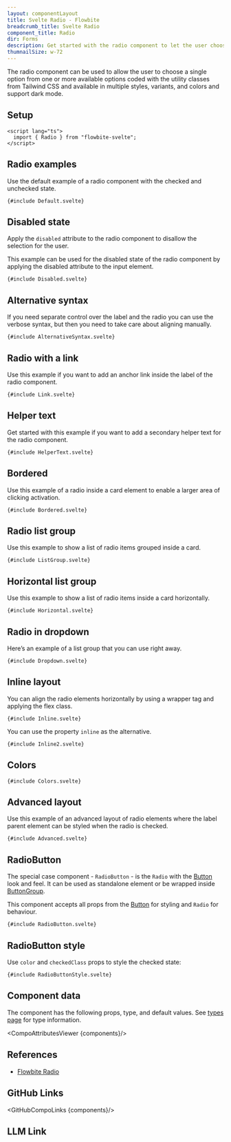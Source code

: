 ```yaml
---
layout: componentLayout
title: Svelte Radio - Flowbite
breadcrumb_title: Svelte Radio
component_title: Radio
dir: Forms
description: Get started with the radio component to let the user choose a single option from multiple options in the form of a circle based on multiple styles and colors
thumnailSize: w-72
---
```


<script lang="ts">
  import { CompoAttributesViewer,  GitHubCompoLinks, toKebabCase, LlmLink } from '../../utils'

  const components = 'Radio, RadioButton, Label, Helper'
</script>

The radio component can be used to allow the user to choose a single option from one or more available options coded with the utility classes from Tailwind CSS and available in multiple styles, variants, and colors and support dark mode.

## Setup

```svelte example hideOutput
<script lang="ts">
  import { Radio } from "flowbite-svelte";
</script>
```

## Radio examples

Use the default example of a radio component with the checked and unchecked state.

```svelte example class="flex flex-col gap-4"
{#include Default.svelte}
```

## Disabled state

Apply the `disabled` attribute to the radio component to disallow the selection for the user.

This example can be used for the disabled state of the radio component by applying the disabled attribute to the input element.

```svelte example class="flex flex-col gap-4"
{#include Disabled.svelte}
```

## Alternative syntax

If you need separate control over the label and the radio you can use the verbose syntax, but then you need to take care about aligning manually.

```svelte example class="flex flex-col gap-4"
{#include AlternativeSyntax.svelte}
```

## Radio with a link

Use this example if you want to add an anchor link inside the label of the radio component.

```svelte example hideScript
{#include Link.svelte}
```

## Helper text

Get started with this example if you want to add a secondary helper text for the radio component.

```svelte example
{#include HelperText.svelte}
```

## Bordered

Use this example of a radio inside a card element to enable a larger area of clicking activation.

```svelte example
{#include Bordered.svelte}
```

## Radio list group

Use this example to show a list of radio items grouped inside a card.

```svelte example
{#include ListGroup.svelte}
```

## Horizontal list group

Use this example to show a list of radio items inside a card horizontally.

```svelte example
{#include Horizontal.svelte}
```

## Radio in dropdown

Here’s an example of a list group that you can use right away.

```svelte example class="flex justify-center items-start h-80"
{#include Dropdown.svelte}
```

## Inline layout

You can align the radio elements horizontally by using a wrapper tag and applying the flex class.

```svelte example
{#include Inline.svelte}
```

You can use the property `inline` as the alternative.

```svelte example
{#include Inline2.svelte}
```

## Colors

```svelte example hideResponsiveButtons
{#include Colors.svelte}
```

## Advanced layout

Use this example of an advanced layout of radio elements where the label parent element can be styled when the radio is checked.

```svelte example
{#include Advanced.svelte}
```

## RadioButton

The special case component - `RadioButton` - is the `Radio` with the [Button](/docs/components/buttons) look and feel. It can be used as standalone element or be wrapped inside [ButtonGroup](/docs/components/button-group).

This component accepts all props from the [Button](/docs/components/buttons) for styling and `Radio` for behaviour.

```svelte example class="space-y-4"
{#include RadioButton.svelte}
```

## RadioButton style

Use `color` and `checkedClass` props to style the checked state:

```svelte example
{#include RadioButtonStyle.svelte}
```

## Component data

The component has the following props, type, and default values. See [types page](/docs/pages/typescript) for type information.

<CompoAttributesViewer {components}/>

## References

- [Flowbite Radio](https://flowbite.com/docs/forms/radio/)

## GitHub Links

<GitHubCompoLinks {components}/>

## LLM Link

<LlmLink />
